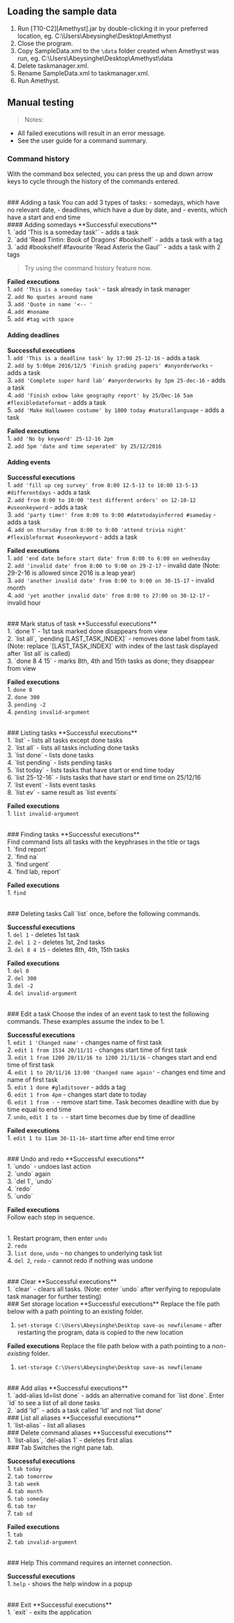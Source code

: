 <!-- A document explaining the steps to perform manual testing (i.e. manual scripted testing), starting with how to load the sample data.
Should cover all functionality of the product.
Should specify the command to type and the expected result (screenshots not required).
Limit the test cases to about 20 minutes worth of testing. -->

## Loading the sample data
1. Run [T10-C2][Amethyst].jar by double-clicking it in your preferred location, eg. C:\Users\Abeysinghe\Desktop\Amethyst
2. Close the program.
3. Copy SampleData.xml to the `\data` folder created when Amethyst was run, eg. C:\Users\Abeysinghe\Desktop\Amethyst\data
4. Delete taskmanager.xml.
5. Rename SampleData.xml to taskmanager.xml.
6. Run Amethyst.

## Manual testing
> Notes:
- All failed executions will result in an error message.
- See the user guide for a command summary.

### Command history
With the command box selected, you can press the up and down arrow keys to cycle through the history of the commands entered.

<br>
### Adding a task
You can add 3 types of tasks: 
- somedays, which have no relevant date,
- deadlines, which have a due by date, and
- events, which have a start and end time
<br>
#### Adding somedays
**Successful executions**
<br> 1. `add 'This is a someday task'` - adds a task
<br> 2. `add 'Read Tintin: Book of Dragons' #bookshelf` - adds a task with a tag
<br> 3. `add #bookshelf #favourite 'Read Asterix the Gaul'` - adds a task with 2 tags

> Try using the command history feature now.

**Failed executions**
<br> 1. `add 'This is a someday task'` - task already in task manager
<br> 2. `add No quotes around name`
<br> 3. `add 'Quote in name '<-- '`
<br> 4. `add #noname`
<br> 5. `add #tag with space`


#### Adding deadlines
**Successful executions**
<br> 1. `add 'This is a deadline task' by 17:00 25-12-16` - adds a task
<br> 2. `add by 5:00pm 2016/12/5 'Finish grading papers' #anyorderworks` - adds a task
<br> 3. `add 'Complete super hard lab' #anyorderworks by 5pm 25-dec-16` - adds a task
<br> 4. `add 'Finish oxbow lake geography report' by 25/Dec-16 5am #flexibledateformat` - adds a task
<br> 5. `add 'Make Halloween costume' by 1800 today #naturallanguage` - adds a task

**Failed executions**
<br> 1. `add 'No by keyword' 25-12-16 2pm`
<br> 2. `add 5pm 'date and time seperated' by 25/12/2016`


#### Adding events
**Successful executions**
<br> 1. `add 'fill up ceg survey' from 8:00 12-5-13 to 10:00 13-5-13 #differentdays` - adds a task
<br> 2. `add from 8:00 to 10:00 'test different orders' on 12-10-12 #useonkeyword` - adds a task
<br> 3. `add 'party time!' from 8:00 to 9:00 #datetodayinferred #sameday` - adds a task
<br> 4. `add on thursday from 8:00 to 9:00 'attend trivia night' #flexibleformat #useonkeyword` - adds a task

**Failed executions**
<br> 1. `add 'end date before start date' from 8:00 to 6:00 on wednesday`
<br> 2. `add 'invalid date' from 8:00 to 9:00 on 29-2-17` - invalid date (Note: 29-2-16 is allowed since 2016 is a leap year)
<br> 3. `add 'another invalid date' from 8:00 to 9:00 on 30-15-17` - invalid month
<br> 4. `add 'yet another invalid date' from 8:00 to 27:00 on 30-12-17` - invalid hour

<br>
### Mark status of task
**Successful executions**
<br> 1. `done 1` - 1st task marked done disappears from view
<br> 2. `list all`,  `pending [LAST_TASK_INDEX]` - removes done label from task. (Note: replace `[LAST_TASK_INDEX]` with index of the last task displayed after `list all` is called)
<br> 3. `done 8 4 15` - marks 8th, 4th and 15th tasks as done; they disappear from view

**Failed executions**
<br> 1. `done 0`
<br> 2. `done 300`
<br> 3. `pending -2`
<br> 4. `pending invalid-argument`

<br>
### Listing tasks
**Successful executions**
<br> 1. `list` - lists all tasks except done tasks
<br> 2. `list all` - lists all tasks including done tasks
<br> 3. `list done` - lists done tasks
<br> 4. `list pending` - lists pending tasks
<br> 5. `list today` - lists tasks that have start or end time today
<br> 6. `list 25-12-16` - lists tasks that have start or end time on 25/12/16
<br> 7. `list event` - lists event tasks
<br> 8. `list ev` - same result as `list events`

**Failed executions**
<br> 1. `list invalid-argument`

<br>
### Finding tasks
**Successful executions**
<br> Find command lists all tasks with the keyphrases in the title or tags
<br> 1. `find report`
<br> 2. `find na`
<br> 3. `find urgent`
<br> 4. `find lab, report`

**Failed executions**
<br> 1. `find`

<br>
### Deleting tasks
Call `list` once, before the following commands.

**Successful executions**
<br> 1. `del 1` - deletes 1st task
<br> 2. `del 1 2` - deletes 1st, 2nd tasks
<br> 3. `del 8 4 15` - deletes 8th, 4th, 15th tasks

**Failed executions**
<br> 1. `del 0`
<br> 2. `del 300`
<br> 3. `del -2`
<br> 4. `del invalid-argument`

<br>
### Edit a task
Choose the index of an event task to test the following commands. These examples assume the index to be 1.

**Successful executions**
<br> 1. `edit 1 'Changed name'` - changes name of first task
<br> 2. `edit 1 from 1534 20/11/11` - changes start time of first task
<br> 3. `edit 1 from 1200 20/11/16 to 1200 21/11/16` - changes start and end time of first task
<br> 4. `edit 1 to 20/11/16 13:00 'Changed name again'` - changes end time and name of first task
<br> 5. `edit 1 done #gladitsover` - adds a tag
<br> 6. `edit 1 from 4pm` - changes start date to today
<br> 6. `edit 1 from -` - remove start time. Task becomes deadline with due by time equal to end time
<br> 7. `undo`, `edit 1 to -` - start time becomes due by time of deadline

**Failed executions**
<br> 1. `edit 1 to 11am 30-11-16`- start time after end time error


<br>
### Undo and redo
**Successful executions**
<br> 1. `undo` - undoes last action
<br> 2. `undo` again
<br> 3. `del 1`, `undo`
<br> 4. `redo`
<br> 5. `undo`

**Failed executions**
<br> Follow each step in sequence.

<br> 1. Restart program, then enter `undo`
<br> 2. `redo`
<br> 3. `list done`, `undo` - no changes to underlying task list
<br> 4. `del 2`, `redo` - cannot redo if nothing was undone

<br>
### Clear
**Successful executions**
<br> 1. `clear` - clears all tasks. (Note: enter `undo` after verifying to repopulate task manager for further testing)

<br>
### Set storage location
**Successful executions**
Replace the file path below with a path pointing to an existing folder.

1. `set-storage C:\Users\Abeysinghe\Desktop save-as newfilename` - after restarting the program, data is copied to the new location

**Failed executions**
Replace the file path below with a path pointing to a _non-existing_ folder.

1. `set-storage C:\Users\Abeysinghe\Desktop save-as newfilename`

<br>
### Add alias
**Successful executions**
<br> 1. `add-alias ld=list done` - adds an alternative comand for `list done`. Enter `ld` to see a list of all done tasks
<br> 2. `add 'ld'` - adds a task called 'ld' and not 'list done'

<br>
### List all aliases
**Successful executions**
<br> 1. `list-alias` - list all aliases

<br>
### Delete command aliases
**Successful executions**
<br> 1. `list-alias`, `del-alias 1` - deletes first alias

<br>
### Tab
Switches the right pane tab.

**Successful executions**
<br> 1. `tab today`
<br> 2. `tab tomorrow`
<br> 3. `tab week`
<br> 4. `tab month`
<br> 5. `tab someday`
<br> 6. `tab tmr`
<br> 7. `tab sd`

**Failed executions**
<br> 1. `tab`
<br> 2. `tab invalid-argument`

<br>
### Help
This command requires an internet connection.

**Successful executions**
<br> 1. `help` - shows the help window in a popup

<br>
### Exit
**Successful executions**
<br> 1. `exit` - exits the application